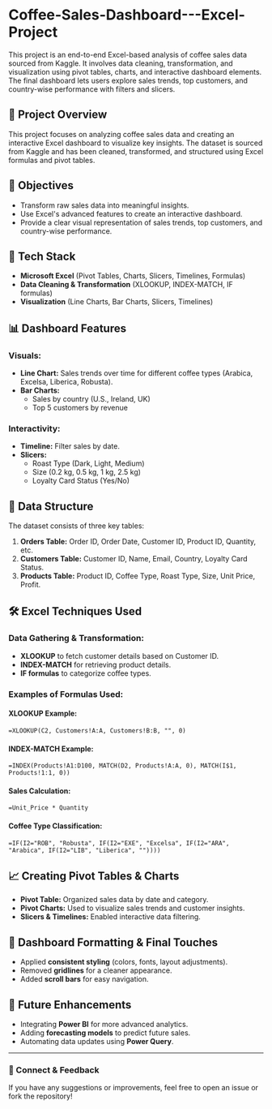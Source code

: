 # Coffee-Sales-Dashboard---Excel-Project
This project is an end-to-end Excel-based analysis of coffee sales data sourced from Kaggle. It involves data cleaning, transformation, and visualization using pivot tables, charts, and interactive dashboard elements. The final dashboard lets users explore sales trends, top customers, and country-wise performance with filters and slicers.

## 📌 Project Overview

This project focuses on analyzing coffee sales data and creating an interactive Excel dashboard to visualize key insights. The dataset is sourced from Kaggle and has been cleaned, transformed, and structured using Excel formulas and pivot tables.

## 🎯 Objectives

- Transform raw sales data into meaningful insights.
- Use Excel's advanced features to create an interactive dashboard.
- Provide a clear visual representation of sales trends, top customers, and country-wise performance.

## 🔧 Tech Stack

- **Microsoft Excel** (Pivot Tables, Charts, Slicers, Timelines, Formulas)
- **Data Cleaning & Transformation** (XLOOKUP, INDEX-MATCH, IF formulas)
- **Visualization** (Line Charts, Bar Charts, Slicers, Timelines)

## 📊 Dashboard Features

### **Visuals:**

- **Line Chart:** Sales trends over time for different coffee types (Arabica, Excelsa, Liberica, Robusta).
- **Bar Charts:**
  - Sales by country (U.S., Ireland, UK)
  - Top 5 customers by revenue

### **Interactivity:**

- **Timeline:** Filter sales by date.
- **Slicers:**
  - Roast Type (Dark, Light, Medium)
  - Size (0.2 kg, 0.5 kg, 1 kg, 2.5 kg)
  - Loyalty Card Status (Yes/No)

## 📂 Data Structure

The dataset consists of three key tables:

1. **Orders Table:** Order ID, Order Date, Customer ID, Product ID, Quantity, etc.
2. **Customers Table:** Customer ID, Name, Email, Country, Loyalty Card Status.
3. **Products Table:** Product ID, Coffee Type, Roast Type, Size, Unit Price, Profit.

## 🛠️ Excel Techniques Used

### **Data Gathering & Transformation:**

- **XLOOKUP** to fetch customer details based on Customer ID.
- **INDEX-MATCH** for retrieving product details.
- **IF formulas** to categorize coffee types.

### **Examples of Formulas Used:**

#### XLOOKUP Example:

```excel
=XLOOKUP(C2, Customers!A:A, Customers!B:B, "", 0)
```

#### INDEX-MATCH Example:

```excel
=INDEX(Products!A1:D100, MATCH(D2, Products!A:A, 0), MATCH(I$1, Products!1:1, 0))
```

#### Sales Calculation:

```excel
=Unit_Price * Quantity
```

#### Coffee Type Classification:

```excel
=IF(I2="ROB", "Robusta", IF(I2="EXE", "Excelsa", IF(I2="ARA", "Arabica", IF(I2="LIB", "Liberica", ""))))
```

## 📈 Creating Pivot Tables & Charts

- **Pivot Table:** Organized sales data by date and category.
- **Pivot Charts:** Used to visualize sales trends and customer insights.
- **Slicers & Timelines:** Enabled interactive data filtering.

## 🎨 Dashboard Formatting & Final Touches

- Applied **consistent styling** (colors, fonts, layout adjustments).
- Removed **gridlines** for a cleaner appearance.
- Added **scroll bars** for easy navigation.

## 🚀 Future Enhancements

- Integrating **Power BI** for more advanced analytics.
- Adding **forecasting models** to predict future sales.
- Automating data updates using **Power Query**.

---

### 🔗 Connect & Feedback

If you have any suggestions or improvements, feel free to open an issue or fork the repository!

